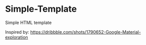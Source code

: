 Simple-Template
===============

Simple HTML template


Inspired by: https://dribbble.com/shots/1790652-Google-Material-exploration
